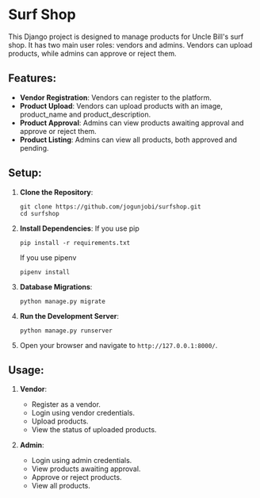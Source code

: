 # Surf Shop

This Django project is designed to manage products for Uncle Bill's surf shop. It has two main user roles: vendors and admins. Vendors can upload products, while admins can approve or reject them.

## Features:

- **Vendor Registration**: Vendors can register to the platform.
- **Product Upload**: Vendors can upload products with an image, product_name and product_description.
- **Product Approval**: Admins can view products awaiting approval and approve or reject them.
- **Product Listing**: Admins can view all products, both approved and pending.

## Setup:

1. **Clone the Repository**:
   ```
   git clone https://github.com/jogunjobi/surfshop.git
   cd surfshop
   ```

2. **Install Dependencies**:
   If you use pip
   ```
   pip install -r requirements.txt
   ```

   If you use pipenv
   ```
   pipenv install
   ```

3. **Database Migrations**:
   ```
   python manage.py migrate
   ```

4. **Run the Development Server**:
   ```
   python manage.py runserver
   ```

5. Open your browser and navigate to `http://127.0.0.1:8000/`.

## Usage:

1. **Vendor**:
   - Register as a vendor.
   - Login using vendor credentials.
   - Upload products.
   - View the status of uploaded products.

2. **Admin**:
   - Login using admin credentials.
   - View products awaiting approval.
   - Approve or reject products.
   - View all products.